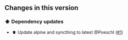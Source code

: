 ## Changes in this version

### ⬆️ Dependency updates

- ⬆️ Update alpine and syncthing to latest @Poeschl ([#1](https://github.com/Poeschl-HomeAssistant-Addons/syncthing/pull/1))
